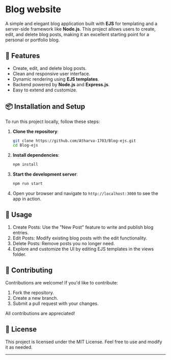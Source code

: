 #  Blog website 

A simple and elegant blog application built with **EJS** for templating and a server-side framework like **Node.js**.
This project allows users to create, edit, and delete blog posts, making it an excellent starting point for a personal or portfolio blog.

## 🚀 Features

- Create, edit, and delete blog posts.
- Clean and responsive user interface.
- Dynamic rendering using **EJS templates**.
- Backend powered by **Node.js** and **Express.js**.
- Easy to extend and customize.


## 📦 Installation and Setup

To run this project locally, follow these steps:

1. **Clone the repository**:

   ```bash
   git clone https://github.com/Atharva-1703/Blog-ejs.git
   cd Blog-ejs
   ```

2. **Install dependencies**:

   ```bash
   npm install
   ```

3. **Start the development server**:

   ```bash
   npm run start
   ```

4. Open your browser and navigate to `http://localhost:3000` to see the app in action.


## 🔄 Usage

1. Create Posts: Use the "New Post" feature to write and publish blog entries.
2. Edit Posts: Modify existing blog posts with the edit functionality.
3. Delete Posts: Remove posts you no longer need.
4. Explore and customize the UI by editing EJS templates in the views folder.

## 🤝 Contributing

Contributions are welcome! If you'd like to contribute:

1. Fork the repository.
2. Create a new branch.
3. Submit a pull request with your changes.

All contributions are appreciated!

## 📄 License

This project is licensed under the MIT License. Feel free to use and modify it as needed.

---
